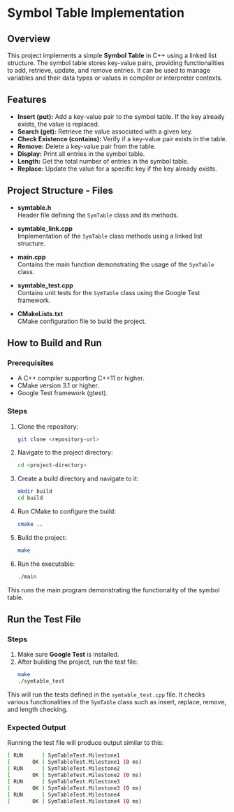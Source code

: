 # Symbol Table Implementation

## Overview

This project implements a simple **Symbol Table** in C++ using a linked list structure. The symbol table stores key-value pairs, providing functionalities to add, retrieve, update, and remove entries. It can be used to manage variables and their data types or values in compiler or interpreter contexts.

## Features

- **Insert (put):** Add a key-value pair to the symbol table. If the key already exists, the value is replaced.
- **Search (get):** Retrieve the value associated with a given key.
- **Check Existence (contains):** Verify if a key-value pair exists in the table.
- **Remove:** Delete a key-value pair from the table.
- **Display:** Print all entries in the symbol table.
- **Length:** Get the total number of entries in the symbol table.
- **Replace:** Update the value for a specific key if the key already exists.

## Project Structure - Files

- **symtable.h**  
  Header file defining the `SymTable` class and its methods.

- **symtable_link.cpp**  
  Implementation of the `SymTable` class methods using a linked list structure.

- **main.cpp**  
  Contains the main function demonstrating the usage of the `SymTable` class.

- **symtable_test.cpp**  
  Contains unit tests for the `SymTable` class using the Google Test framework.

- **CMakeLists.txt**  
  CMake configuration file to build the project.

## How to Build and Run

### Prerequisites

- A C++ compiler supporting C++11 or higher.
- CMake version 3.1 or higher.
- Google Test framework (gtest).

### Steps

1. Clone the repository:
    ```bash
    git clone <repository-url>
    ```

2. Navigate to the project directory:
    ```bash
    cd <project-directory>
    ```

3. Create a build directory and navigate to it:
    ```bash
    mkdir build
    cd build
    ```

4. Run CMake to configure the build:
    ```bash
    cmake ..
    ```

5. Build the project:
    ```bash
    make
    ```

6. Run the executable:
    ```bash
    ./main
    ```

This runs the main program demonstrating the functionality of the symbol table.

## Run the Test File

### Steps

1. Make sure **Google Test** is installed.
2. After building the project, run the test file:
    ```bash
    make
    ./symtable_test
    ```

This will run the tests defined in the `symtable_test.cpp` file. It checks various functionalities of the `SymTable` class such as insert, replace, remove, and length checking.

### Expected Output

Running the test file will produce output similar to this:
```bash
[ RUN      ] SymTableTest.Milestone1
[       OK ] SymTableTest.Milestone1 (0 ms)
[ RUN      ] SymTableTest.Milestone2
[       OK ] SymTableTest.Milestone2 (0 ms)
[ RUN      ] SymTableTest.Milestone3
[       OK ] SymTableTest.Milestone3 (0 ms)
[ RUN      ] SymTableTest.Milestone4
[       OK ] SymTableTest.Milestone4 (0 ms)
 ```

